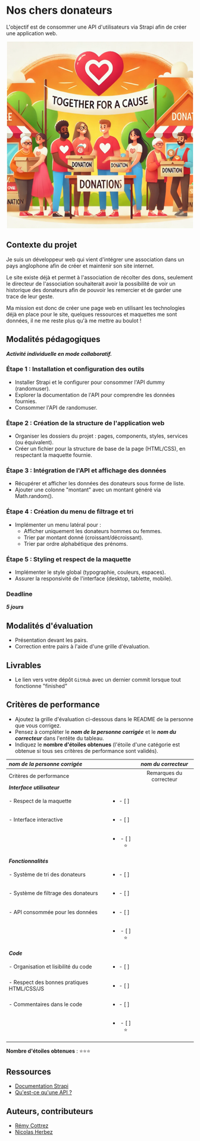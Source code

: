# Nos chers donateurs

L'objectif est de consommer une API d'utilisateurs via Strapi afin de créer une application web.

<div align="center">
    <img src="./images/donators.webp" alt="donators" style="width: 500px !important;">
</div>


## Contexte du projet

Je suis un développeur web qui vient d'intégrer une association dans un pays anglophone afin de créer et maintenir son site internet.

Le site existe déjà et permet à l'association de récolter des dons, seulement le directeur de l'association souhaiterait avoir la possibilité de voir un historique des donateurs afin de pouvoir les remercier et de garder une trace de leur geste.

Ma mission est donc de créer une page web en utilisant les technologies déjà en place pour le site, quelques ressources et maquettes me sont données, il ne me reste plus qu'à me mettre au boulot !


## Modalités pédagogiques

***Activité individuelle en mode collaboratif.***

### Étape 1 : Installation et configuration des outils
- Installer Strapi et le configurer pour consommer l'API dummy (randomuser).
- Explorer la documentation de l'API pour comprendre les données fournies.
- Consommer l'API de randomuser.

### Étape 2 : Création de la structure de l'application web
- Organiser les dossiers du projet : pages, components, styles, services (ou équivalent).
- Créer un fichier pour la structure de base de la page (HTML/CSS), en respectant la maquette fournie.

### Étape 3 : Intégration de l'API et affichage des données
- Récupérer et afficher les données des donateurs sous forme de liste.
- Ajouter une colonne "montant" avec un montant généré via Math.random().

### Étape 4 : Création du menu de filtrage et tri
- Implémenter un menu latéral pour :
    - Afficher uniquement les donateurs hommes ou femmes.
    - Trier par montant donné (croissant/décroissant).
    - Trier par ordre alphabétique des prénoms.

### Étape 5 : Styling et respect de la maquette
- Implémenter le style global (typographie, couleurs, espaces).
- Assurer la responsivité de l'interface (desktop, tablette, mobile).


### Deadline

***5 jours***

## Modalités d'évaluation

- Présentation devant les pairs.
- Correction entre pairs à l'aide d'une grille d'évaluation.


## Livrables

- Le lien vers votre dépôt `GitHub` avec un dernier commit lorsque tout fonctionne "finished"


## Critères de performance

- Ajoutez la grille d'évaluation ci-dessous dans le README de la personne que vous corrigez.
- Pensez à compléter le ***nom de la personne corrigée*** et le ***nom du correcteur*** dans l'entête du tableau.
- Indiquez le **nombre d'étoiles obtenues** (l'étoile d'une catégorie est obtenue si tous ses critères de performance sont validés).

| *nom de la personne corrigée*          |                               | *nom du correcteur*       |
| :---- | :----: | :---: |
| Critères de performance                |                               | Remarques du correcteur   |
| ***Interface utilisateur***            |                               |                           |
| - Respect de la maquette               | <ul><li>- [ ] &nbsp;</li><ul> |                           |
| - Interface interactive                | <ul><li>- [ ] &nbsp;</li><ul> |                           |
|                                        | <ul><li>- [ ] ⭐</li><ul>     |                           |
| ***Fonctionnalités***                  |                               |                           |
| - Système de tri des donateurs         | <ul><li>- [ ] &nbsp;</li><ul> |                           |
| - Système de filtrage des donateurs    | <ul><li>- [ ] &nbsp;</li><ul> |                           |
| - API consommée pour les données       | <ul><li>- [ ] &nbsp;</li><ul> |                           |
|                                        | <ul><li>- [ ] ⭐</li><ul>     |                           |
| ***Code***                             |                               |                           |
| - Organisation et lisibilité du code   | <ul><li>- [ ] &nbsp;</li><ul> |                           |
| - Respect des bonnes pratiques HTML/CSS/JS | <ul><li>- [ ] &nbsp;</li><ul> |                       |
| - Commentaires dans le code            | <ul><li>- [ ] &nbsp;</li><ul> |                           |
|                                        | <ul><li>- [ ] ⭐</li><ul>     |                           |

**Nombre d'étoiles obtenues** : ⭐⭐⭐


## Ressources

- [Documentation Strapi](https://docs.strapi.io/dev-docs/intro)
- [Qu'est-ce qu'une API ?](https://www.redhat.com/fr/topics/api/what-are-application-programming-interfaces)

## Auteurs, contributeurs

- [Rémy Cottrez](https://github.com/RemyCTRZ)
- [Nicolas Herbez](https://github.com/nicolas-herbez)

